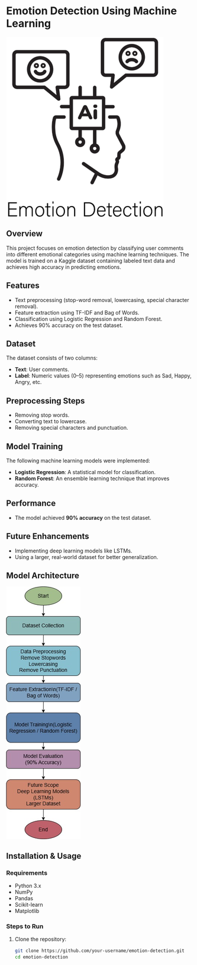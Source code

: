 # Emotion Detection Using Machine Learning  
![Emotion Detection](https://github.com/cs-arnab/Emotion-Detection-Using-Machine-Learning/blob/main/Emotion%20Detection%20Image.png)

## Overview  
This project focuses on emotion detection by classifying user comments into different emotional categories using machine learning techniques. The model is trained on a Kaggle dataset containing labeled text data and achieves high accuracy in predicting emotions.  

## Features  
- Text preprocessing (stop-word removal, lowercasing, special character removal).  
- Feature extraction using TF-IDF and Bag of Words.  
- Classification using Logistic Regression and Random Forest.  
- Achieves 90% accuracy on the test dataset.  

## Dataset  
The dataset consists of two columns:  
- **Text**: User comments.  
- **Label**: Numeric values (0–5) representing emotions such as Sad, Happy, Angry, etc.  

## Preprocessing Steps  
- Removing stop words.  
- Converting text to lowercase.  
- Removing special characters and punctuation.  

## Model Training  
The following machine learning models were implemented:  
- **Logistic Regression**: A statistical model for classification.  
- **Random Forest**: An ensemble learning technique that improves accuracy.  

## Performance  
- The model achieved **90% accuracy** on the test dataset.  

## Future Enhancements  
- Implementing deep learning models like LSTMs.  
- Using a larger, real-world dataset for better generalization.

## Model Architecture
![Emotion Detection Model](https://raw.githubusercontent.com/cs-arnab/Emotion-Detection-Using-Machine-Learning/main/Diagram.jpg)

## Installation & Usage  
### Requirements  
- Python 3.x  
- NumPy  
- Pandas  
- Scikit-learn  
- Matplotlib  

### Steps to Run  
1. Clone the repository:  
   ```bash
   git clone https://github.com/your-username/emotion-detection.git
   cd emotion-detection
